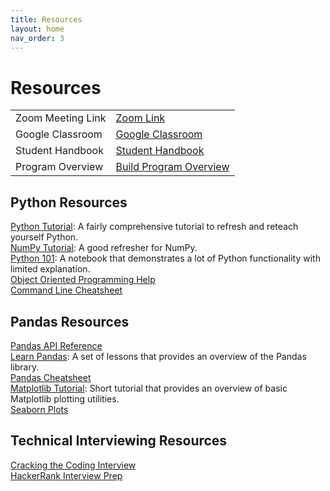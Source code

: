 ```yaml
---
title: Resources
layout: home
nav_order: 3
---
```

<h1>Resources</h1>  


<table>
  <tr>
    <td>Zoom Meeting Link</td>
    <td><a href="https://us06web.zoom.us/j/82510167584">Zoom Link</a></td>
  </tr>
  <tr>
    <td>Google Classroom</td>
    <td><a href="https://classroom.google.com/u/2/c/ODEzNTgzMDc0MTc1">Google Classroom</a></td>
  </tr>
  <tr>
    <td>Student Handbook</td>
    <td><a href="https://sites.google.com/hackthehood.org/fallprograms2025/contact?authuser=0">Student Handbook</a></td>
  </tr>
  <tr>
    <td>Program Overview</td>
    <td><a href="https://sites.google.com/hackthehood.org/hthcurriculumresources/build-program-overview">Build Program Overview</a></td>
  </tr>
</table>

## Python Resources
[Python Tutorial](https://docs.python.org/3/tutorial/index.html): A fairly comprehensive tutorial to refresh and reteach yourself Python.  
[NumPy Tutorial](https://cs231n.github.io/python-numpy-tutorial/#numpy): A good refresher for NumPy.  
[Python 101](https://nbviewer.org/urls/bitbucket.org/hrojas/learn-pandas/raw/master/lessons/Python_101.ipynb): A notebook that demonstrates a lot of Python functionality with limited explanation.    
[Object Oriented Programming Help](https://realpython.com/python3-object-oriented-programming/)  
[Command Line Cheatsheet](https://www.git-tower.com/blog/command-line-cheat-sheet/)  

## Pandas Resources
[Pandas API Reference](https://pandas.pydata.org/pandas-docs/stable/reference/index.html)  
[Learn Pandas](https://nbviewer.org/url/bitbucket.org/hrojas/learn-pandas/raw/master/lessons/01%20-%20Lesson.ipynb): A set of lessons that provides an overview of the Pandas library.  
[Pandas Cheatsheet](https://github.com/HtH-HacktheHood/laney-build-2022/blob/main/data-analysis/Python-Pandas-Cheat-Sheet.png)  
[Matplotlib Tutorial](https://matplotlib.org/2.0.2/users/pyplot_tutorial.html): Short tutorial that provides an overview of basic Matplotlib plotting utilities.  
[Seaborn Plots](https://github.com/HtH-HacktheHood/resources/blob/main/14%20Data%20Visualization%20Plots%20of%20Seaborn%20_%20by%20Aayush%20Ostwal%20_%20Towards%20Data%20Science.pdf)  

## Technical Interviewing Resources
[Cracking the Coding Interview](https://github.com/AatmikJain/ComputerScienceBooks/blob/master/Cracking%20the%20Coding%20Interview.pdf)  
[HackerRank Interview Prep](https://www.hackerrank.com/interview/interview-preparation-kit)
